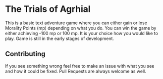 # The Trials of Agrhial

This is a basic text adventure game where you can either gain or lose Morality Points (mp) depending on what you do. You can win the game by either achieving -100 mp or 100 mp. It is your choice how you would like to play. Game is still in the early stages of development.

## Contributing

If you see something wrong feel free to make an issue with what you see and how it could be fixed.
Pull Requests are always welcome as well.
